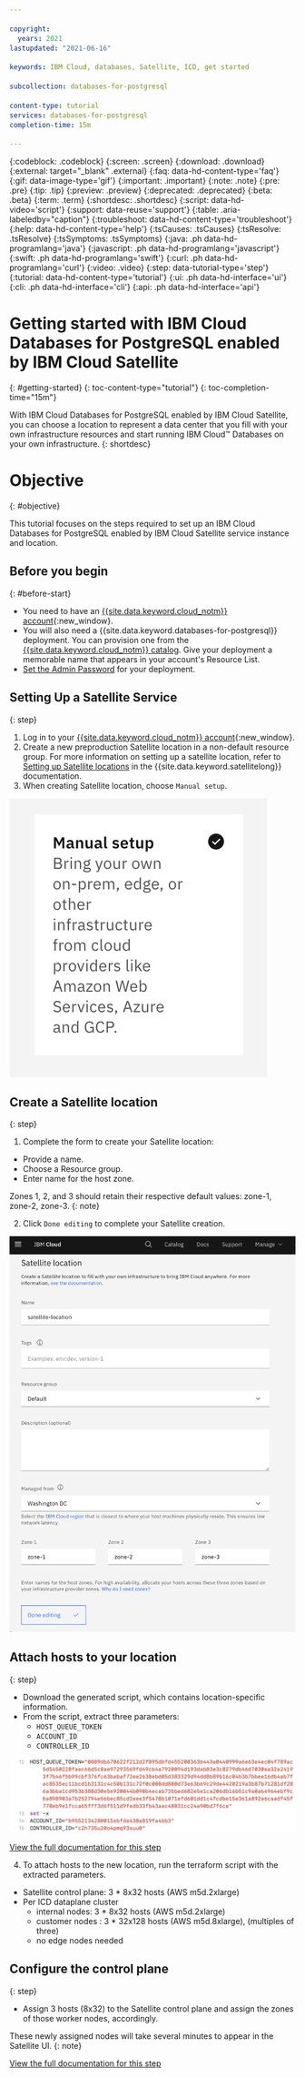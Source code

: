 ```yaml
---

copyright:
  years: 2021
lastupdated: "2021-06-16"

keywords: IBM Cloud, databases, Satellite, ICD, get started

subcollection: databases-for-postgresql

content-type: tutorial
services: databases-for-postgresql
completion-time: 15m

---
```


{:codeblock: .codeblock}
{:screen: .screen}
{:download: .download}
{:external: target="_blank" .external}
{:faq: data-hd-content-type='faq'}
{:gif: data-image-type='gif'}
{:important: .important}
{:note: .note}
{:pre: .pre}
{:tip: .tip}
{:preview: .preview}
{:deprecated: .deprecated}
{:beta: .beta}
{:term: .term}
{:shortdesc: .shortdesc}
{:script: data-hd-video='script'}
{:support: data-reuse='support'}
{:table: .aria-labeledby="caption"}
{:troubleshoot: data-hd-content-type='troubleshoot'}
{:help: data-hd-content-type='help'}
{:tsCauses: .tsCauses}
{:tsResolve: .tsResolve}
{:tsSymptoms: .tsSymptoms}
{:java: .ph data-hd-programlang='java'}
{:javascript: .ph data-hd-programlang='javascript'}
{:swift: .ph data-hd-programlang='swift'}
{:curl: .ph data-hd-programlang='curl'}
{:video: .video}
{:step: data-tutorial-type='step'}
{:tutorial: data-hd-content-type='tutorial'}
{:ui: .ph data-hd-interface='ui'}
{:cli: .ph data-hd-interface='cli'}
{:api: .ph data-hd-interface='api'}

# Getting started with IBM Cloud Databases for PostgreSQL enabled by IBM Cloud Satellite
{: #getting-started}
{: toc-content-type="tutorial"}
{: toc-completion-time="15m"}

With IBM Cloud Databases for PostgreSQL enabled by IBM Cloud Satellite, you can choose a location to represent a data center that you fill with your own infrastructure resources and start running IBM Cloud™ Databases on your own infrastructure.
{: shortdesc}

# Objective
{: #objective}

This tutorial focuses on the steps required to set up an IBM Cloud Databases for PostgreSQL enabled by IBM Cloud Satellite service instance and location.

## Before you begin
{: #before-start}
- You need to have an [{{site.data.keyword.cloud_notm}} account](https://cloud.ibm.com/registration){:new_window}.
- You will also need a {{site.data.keyword.databases-for-postgresql}} deployment. You can provision one from the [{{site.data.keyword.cloud_notm}} catalog](https://cloud.ibm.com/catalog/services/databases-for-postgresql). Give your deployment a memorable name that appears in your account's Resource List.
- [Set the Admin Password](/docs/databases-for-postgresql?topic=databases-for-postgresql-admin-password) for your deployment.

## Setting Up a Satellite Service 
{: step}

1. Log in to your [{{site.data.keyword.cloud_notm}} account](https://cloud.ibm.com/registration){:new_window}.
1. Create a new preproduction Satellite location in a non-default resource group. For more information on setting up a satellite location, refer to [Setting up Satellite locations](https://cloud.ibm.com/docs/satellite?topic=satellite-locations) in the {{site.data.keyword.satellitelong}} documentation.
1. When creating Satellite location, choose `Manual setup`.

![Choose manual setup from Setup card options](images/manual-setup.png)

## Create a Satellite location
{: step}

1. Complete the form to create your Satellite location:
  - Provide a name.
  - Choose a Resource group.
  - Enter name for the host zone. 

Zones 1, 2, and 3 should retain their respective default values: zone-1, zone-2, zone-3.
{: note}

2. Click `Done editing` to complete your Satellite creation.

![Fill out form to create satellite location](images/satellite-location.png)

## Attach hosts to your location
{: step}

- Download the generated script, which contains location-specific information. 
- From the script, extract three parameters:
  - `HOST_QUEUE_TOKEN`
  - `ACCOUNT_ID`
  - `CONTROLLER_ID`

![Extract parameters from the generated script](images/script-params.png)

[View the full documentation for this step](https://test.cloud.ibm.com/docs/satellite?topic=satellite-getting-started#attach-hosts-to-location)

4. To attach hosts to the new location, run the terraform script with the extracted parameters.
- Satellite control plane: 3 * 8x32 hosts (AWS m5d.2xlarge)
- Per ICD dataplane cluster
  - internal nodes: 3 * 8x32 hosts (AWS m5d.2xlarge)
  - customer nodes : 3 * 32x128 hosts (AWS m5d.8xlarge), (multiples of three)
  - no edge nodes needed
  
## Configure the control plane
{: step}

- Assign 3 hosts (8x32) to the Satellite control plane and assign the zones of those worker nodes, accordingly.

These newly assigned nodes will take several minutes to appear in the Satellite UI.
{: note}

[View the full documentation for this step](https://test.cloud.ibm.com/docs/satellite?topic=satellite-getting-started#assign-hosts-to-cp)

